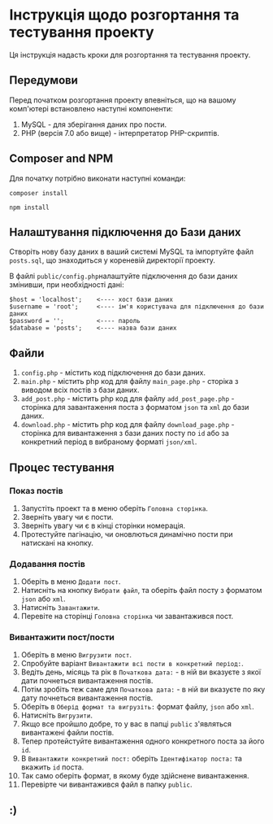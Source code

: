 # Інструкція щодо розгортання та тестування проекту

Ця інструкція надасть кроки для розгортання та тестування проекту.

## Передумови

Перед початком розгортання проекту впевніться, що на вашому комп'ютері встановлено наступні компоненти:

1. MySQL - для зберігання даних про пости.
2. PHP (версія 7.0 або вище) - інтерпретатор PHP-скриптів.

## Composer and NPM

Для початку потрібно виконати наступні команди:
```
composer install

npm install
```

## Налаштування підключення до Бази даних

Створіть нову базу даних в ваший системі MySQL та імпортуйте файл `posts.sql`, що знаходиться у кореневій директорії проекту.

В файлі `public/config.php`налаштуйте підключення до бази даних змінивши, при необхідності дані:
```
$host = 'localhost';    <---- хост бази даних
$username = 'root';     <---- ім'я користувача для підключення до бази даних
$password = '';         <---- пароль
$database = 'posts';    <---- назва бази даних
```



## Файли

1. `config.php` - містить код підключення до бази даних.
2. `main.php` - містить php код для файлу `main_page.php` - сторіка з виводом всіх постів з бази даних.
3. `add_post.php` - містить php код для файлу `add_post_page.php` - сторінка для завантаження поста з форматом `json` та `xml` до бази даних.
4. `download.php` - містить php код для файлу `download_page.php` - сторінка для вивантаження з бази даних посту по `id` або за конкретний період в вибраному форматі `json/xml`.


## Процес тестування

### Показ постів

1. Запустіть проект та в меню оберіть `Головна сторінка`.
2. Зверніть увагу чи є пости.
3. Зверніть увагу чи є в кінці сторінки номерація.
4. Протестуйте пагінацію, чи оновлються динамічно пости при натискані на кнопку. 


### Додавання постів

1. Оберіть в меню `Додати пост`.
2. Натисніть на кнопку `Вибрати файл`, та оберіть файл посту з форматом `json` або `xml`.
3. Натисніть `Завантажити`.
4. Перевіте на сторінці `Головна сторінка` чи завантажився пост.

### Вивантажити пост/пости

1. Оберіть в меню `Вигрузити пост`.
2. Спробуйте варіант `Вивантажити всі пости в конкретний період:`.
3. Ведіть день, місяць та рік в  `Початкова дата:` - в ній ви вказуєте з якої дати почнеться вивантаження постів.
4. Потім зробіть теж саме для `Початкова дата:` - в ній ви вказуєте по яку дату почнеться вивантаження постів.
5. Оберіть в `Оберід формат та вигрузіть:` формат файлу, `json` aбо `xml`.
6. Натисніть `Вигрузити`.
7. Якщо все пройшло добре, то у вас в папці `public` з'являться вивантажені файли постів.
8. Тепер протейстуйте вивантаження одного конкретного поста за його `id`.
9. В `Вивантажити конкретний пост:` оберіть `Ідентифікатор поста:` та вкажить `id` поста.
10. Так само оберіть формат, в якому буде здійснене вивантаження.
11. Перевірте чи вивантажився файл в папку `public`.


## :)